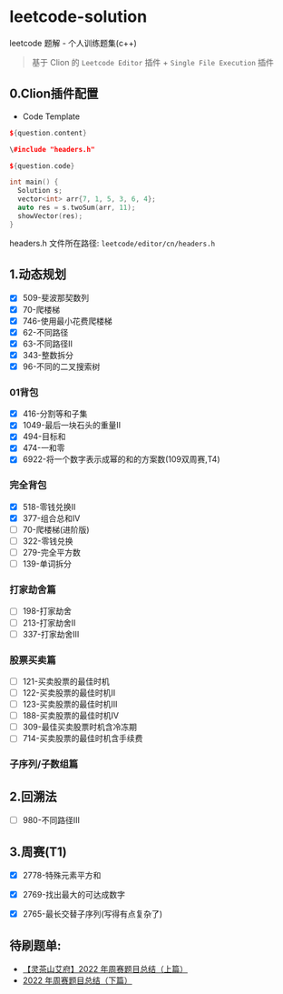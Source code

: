 # leetcode-solution
leetcode 题解 - 个人训练题集(c++)

> 基于 Clion 的 `Leetcode Editor` 插件 + `Single File Execution` 插件

## 0.Clion插件配置

- Code Template
```c++
${question.content}

\#include "headers.h"

${question.code}

int main() {
  Solution s;
  vector<int> arr{7, 1, 5, 3, 6, 4};
  auto res = s.twoSum(arr, 11);
  showVector(res);
}
```

headers.h 文件所在路径: `leetcode/editor/cn/headers.h`

## 1.动态规划
- [x] 509-斐波那契数列
- [x] 70-爬楼梯
- [x] 746-使用最小花费爬楼梯
- [x] 62-不同路径
- [x] 63-不同路径II
- [x] 343-整数拆分
- [x] 96-不同的二叉搜索树

### 01背包
- [x] 416-分割等和子集
- [x] 1049-最后一块石头的重量II
- [x] 494-目标和
- [x] 474-一和零
- [x] 6922-将一个数字表示成幂的和的方案数(109双周赛,T4)

### 完全背包
- [x] 518-零钱兑换II
- [x] 377-组合总和Ⅳ
- [ ] 70-爬楼梯(进阶版)
- [ ] 322-零钱兑换
- [ ] 279-完全平方数
- [ ] 139-单词拆分

### 打家劫舍篇
- [ ] 198-打家劫舍
- [ ] 213-打家劫舍II
- [ ] 337-打家劫舍III

### 股票买卖篇
- [ ] 121-买卖股票的最佳时机
- [ ] 122-买卖股票的最佳时机II
- [ ] 123-买卖股票的最佳时机III
- [ ] 188-买卖股票的最佳时机IV
- [ ] 309-最佳买卖股票时机含冷冻期
- [ ] 714-买卖股票的最佳时机含手续费

### 子序列/子数组篇


## 2.回溯法
- [ ] 980-不同路径III


## 3.周赛(T1)
- [x] 2778-特殊元素平方和
- [x] 2769-找出最大的可达成数字
- [x] 2765-最长交替子序列(写得有点复杂了)


## 待刷题单:
- [【灵茶山艾府】2022 年周赛题目总结（上篇）](https://leetcode.cn/circle/discuss/G0n5iY/%20%E4%BD%9C%E8%80%85%EF%BC%9A%E7%81%B5%E8%8C%B6%E5%B1%B1%E8%89%BE%E5%BA%9C%20https://www.bilibili.com/read/cv17607968?spm_id_from=333.999.0.0%20%E5%87%BA%E5%A4%84%EF%BC%9Abilibili)
- [2022 年周赛题目总结（下篇）](https://leetcode.cn/circle/discuss/WR1MJP/%20%E4%BD%9C%E8%80%85%EF%BC%9A%E7%81%B5%E8%8C%B6%E5%B1%B1%E8%89%BE%E5%BA%9C%20https://www.bilibili.com/read/cv20923021?spm_id_from=333.999.0.0%20%E5%87%BA%E5%A4%84%EF%BC%9Abilibili)

